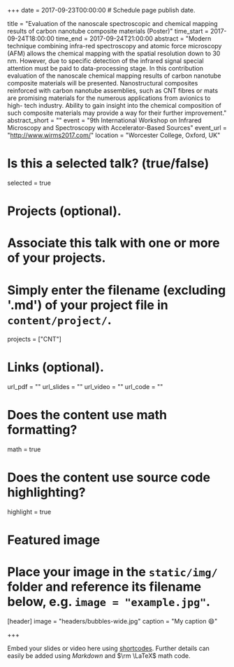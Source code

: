 +++
date = 2017-09-23T00:00:00  # Schedule page publish date.

title = "Evaluation of the nanoscale spectroscopic and chemical mapping results of carbon nanotube composite materials (Poster)"
time_start = 2017-09-24T18:00:00
time_end = 2017-09-24T21:00:00
abstract = "Modern technique combining infra-red spectroscopy and atomic force microscopy (AFM) allows the chemical mapping with the spatial resolution down to 30 nm. However, due to specific detection of the infrared signal special attention must be paid to data-processing stage. In this contribution evaluation of the nanoscale chemical mapping results  of carbon nanotube composite materials will be presented. Nanostructural composites reinforced with carbon nanotube assemblies, such as CNT fibres or mats are promising materials for the numerous applications from avionics to high- tech industry. Ability to gain insight into the chemical composition of such composite materials may provide a way for their further improvement."
abstract_short = ""
event = "9th International Workshop on Infrared Microscopy and Spectroscopy with Accelerator-Based Sources"
event_url = "http://www.wirms2017.com/"
location = "Worcester College, Oxford, UK"

# Is this a selected talk? (true/false)
selected = true

# Projects (optional).
#   Associate this talk with one or more of your projects.
#   Simply enter the filename (excluding '.md') of your project file in `content/project/`.
projects = ["CNT"]

# Links (optional).
url_pdf = ""
url_slides = ""
url_video = ""
url_code = ""

# Does the content use math formatting?
math = true

# Does the content use source code highlighting?
highlight = true

# Featured image
# Place your image in the `static/img/` folder and reference its filename below, e.g. `image = "example.jpg"`.
[header]
image = "headers/bubbles-wide.jpg"
caption = "My caption :smile:"

+++

Embed your slides or video here using [shortcodes](https://sourcethemes.com/academic/post/writing-markdown-latex/). Further details can easily be added using *Markdown* and $\rm \LaTeX$ math code.
